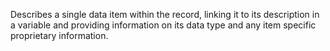 Describes a single data item within the record, linking it to its description in a variable and providing information on its data type and any item specific proprietary information.